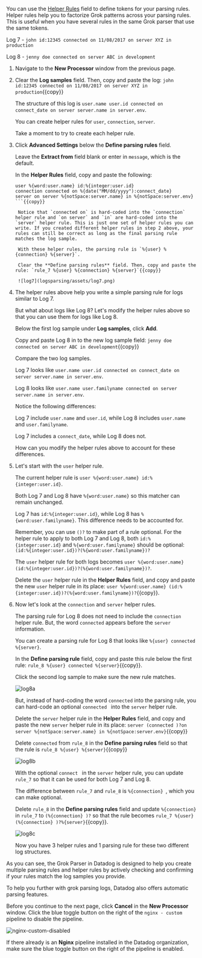 You can use the <a href="https://docs.datadoghq.com/logs/processing/parsing/?tab=filter#using-helper-rules-to-factorize-multiple-parsing-rules" target="_blank">Helper Rules</a> field to define tokens for your parsing rules. Helper rules help you to factorize Grok patterns across your parsing rules. This is useful when you have several rules in the same Grok parser that use the same tokens.

Log 7 - `john id:12345 connected on 11/08/2017 on server XYZ in production`

Log 8 - `jenny doe connected on server ABC in development`

1. Navigate to the **New Processor** window from the previous page.

2. Clear the **Log samples** field. Then, copy and paste the log: `john id:12345 connected on 11/08/2017 on server XYZ in production`{{copy}} 

    The structure of this log is `user.name user.id connected on connect_date on server server.name in server.env`.

    You can create helper rules for `user`, `connection`, `server`.

    Take a moment to try to create each helper rule. 

3. Click **Advanced Settings** below the **Define parsing rules** field.

    Leave the **Extract from** field blank or enter in `message`, which is the default.

    In the **Helper Rules** field, copy and paste the following: 
  
   ````
   user %{word:user.name} id:%{integer:user.id}
   connection connected on %{date("MM/dd/yyyy"):connect_date}
   server on server %{notSpace:server.name} in %{notSpace:server.env}
   ```{{copy}}

    Notice that `connected on` is hard-coded into the `connection` helper rule and `on server` and `in` are hard-coded into the `server` helper rule. This is just one set of helper rules you can write. If you created different helper rules in step 2 above, your rules can still be correct as long as the final parsing rule matches the log sample.

    With these helper rules, the parsing rule is `%{user} %{connection} %{server}`.

    Clear the **Define parsing rules** field. Then, copy and paste the rule: `rule_7 %{user} %{connection} %{server}`{{copy}}

    ![log7](logsparsing/assets/log7.png)

4. The helper rules above help you write a simple parsing rule for logs similar to Log 7. 

    But what about logs like Log 8? Let's modify the helper rules above so that you can use them for logs like Log 8.

    Below the first log sample under **Log samples**, click **Add**. 

    Copy and paste Log 8 in to the new log sample field: `jenny doe connected on server ABC in development`{{copy}}

    Compare the two log samples. 

    Log 7 looks like `user.name user.id connected on connect_date on server server.name in server.env`.

    Log 8 looks like `user.name user.familyname connected on server server.name in server.env`.

    Notice the following differences:
    
    Log 7 include `user.name` and `user.id`, while Log 8 includes `user.name` and `user.familyname`.
    
    Log 7 includes a `connect_date`, while Log 8 does not.
    
    How can you modify the helper rules above to account for these differences.

5. Let's start with the `user` helper rule. 

    The current helper rule is `user %{word:user.name} id:%{integer:user.id}`.

    Both Log 7 and Log 8 have `%{word:user.name}` so this matcher can remain unchanged.
    
    Log 7 has `id:%{integer:user.id}`, while Log 8 has `%{word:user.familyname}`. This difference needs to be accounted for.

    Remember, you can use `()?` to make part of a rule optional. For the helper rule to apply to both Log 7 and Log 8, both `id:%{integer:user.id}` and `%{word:user.familyname}` should be optional: `(id:%{integer:user.id})?(%{word:user.familyname})?`

    The `user` helper rule for both logs becomes `user %{word:user.name} (id:%{integer:user.id})?(%{word:user.familyname})?`.

    Delete the `user` helper rule in the **Helper Rules** field, and copy and paste the new `user` helper rule in its place: `user %{word:user.name} (id:%{integer:user.id})?(%{word:user.familyname})?`{{copy}}.

7. Now let's look at the `connection` and `server` helper rules.

    The parsing rule for Log 8 does not need to include the `connection` helper rule. But, the word `connected` appears before the `server` information.

    You can create a parsing rule for Log 8 that looks like `%{user} connected %{server}`.

    In the **Define parsing rule** field, copy and paste this rule below the first rule: `rule_8 %{user} connected %{server}`{{copy}}.

    Click the second log sample to make sure the new rule matches.

    ![log8a](logsparsing/assets/log8a.png)
    
    But, instead of hard-coding the word `connected` into the parsing rule, you can hard-code an optional `connected ` into the `server` helper rule.

    Delete the `server` helper rule in the **Helper Rules** field, and copy and paste the new `server` helper rule in its place: `server (connected )?on server %{notSpace:server.name} in %{notSpace:server.env}`{{copy}}

    Delete `connected` from `rule_8` in the **Define parsing rules** field so that the rule is `rule_8 %{user} %{server}`{{copy}}

    ![log8b](logsparsing/assets/log8b.png)

    With the optional `connect ` in the `server` helper rule, you can update `rule_7` so that it can be used for both Log 7 and Log 8. 

    The difference between `rule_7`  and `rule_8` is `%{connection} `, which you can make optional.

    Delete `rule_8` in the **Define parsing rules** field and update `%{connection} ` in `rule_7` to  `(%{connection} )?` so that the rule becomes `rule_7 %{user} (%{connection} )?%{server}`{{copy}}.

    ![log8c](logsparsing/assets/log8c.png)

    Now you have 3 helper rules and 1 parsing rule for these two different log structures.

As you can see, the Grok Parser in Datadog is designed to help you create multiple parsing rules and helper rules by actively checking and confirming if your rules match the log samples you provide.

To help you further with grok parsing logs, Datadog also offers automatic parsing features.

Before you continue to the next page, click **Cancel** in the **New Processor** window. Click the blue toggle button on the right of the `nginx - custom` pipeline to disable the pipeline.

![nginx-custom-disabled](logsparsing/assets/nginx-custom-disabled.png)

If there already is an **Nginx** pipeline installed in the Datadog organization, make sure the blue toggle button on the right of the pipeline is enabled.
